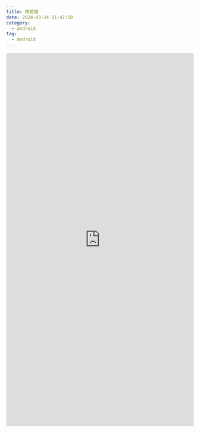 ```yaml
---
title: 微前端
date: 2024-03-24 11:47:50
category:
  - android
tag:
  - android
---
```



<body>
<iframe src="https://hw59jj30i1.feishu.cn/docx/OWYodWlf7oBs0nxdIXpcpvF2nWf?from=from_copylink" width="100%" height="1000"  scrolling="no"  frameborder="no"></iframe>
</body>

